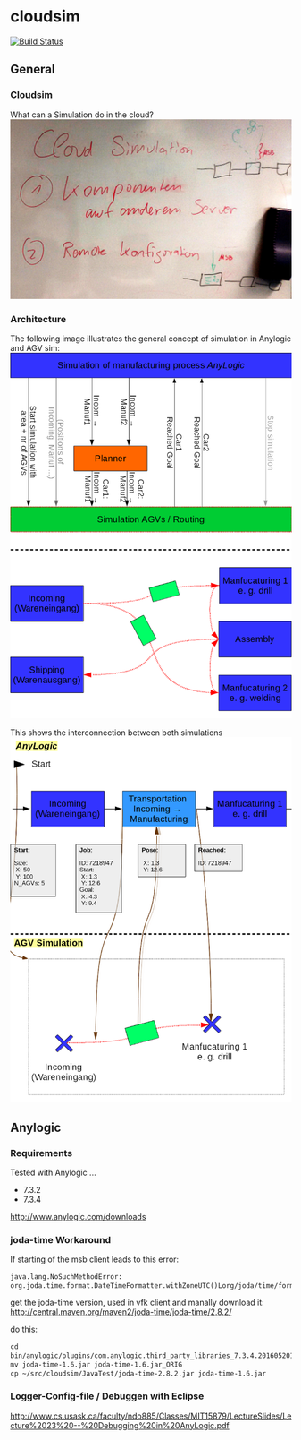 # cloudsim

[![Build Status](https://travis-ci.com/ct2034/cloudsim.svg?token=h8cyxU2xaFZFLypWpbG5&branch=master)](https://travis-ci.com/ct2034/cloudsim)

## General

### Cloudsim
What can a Simulation do in the cloud?
![General](doc/cloud_sim_general.jpg?raw=true)

### Architecture
<!-- ![Concept](doc/anylogic.jpg?raw=true) -->

The following image illustrates the general concept of simulation in Anylogic and AGV sim:
![Concept](doc/160818_architecture_01.png?raw=true)

This shows the interconnection between both simulations
![Concept](doc/160818_architecture_02.png?raw=true)

## Anylogic

### Requirements
Tested with Anylogic ...
* 7.3.2
* 7.3.4

http://www.anylogic.com/downloads

### joda-time Workaround
If starting of the msb client leads to this error:

	java.lang.NoSuchMethodError: org.joda.time.format.DateTimeFormatter.withZoneUTC()Lorg/joda/time/format/DateTimeFormatter;

get the joda-time version, used in vfk client and manally download it: http://central.maven.org/maven2/joda-time/joda-time/2.8.2/ 

do this:

	cd bin/anylogic/plugins/com.anylogic.third_party_libraries_7.3.4.201605201443/lib/database/querydsl/
	mv joda-time-1.6.jar joda-time-1.6.jar_ORIG
	cp ~/src/cloudsim/JavaTest/joda-time-2.8.2.jar joda-time-1.6.jar



### Logger-Config-file / Debuggen with Eclipse
http://www.cs.usask.ca/faculty/ndo885/Classes/MIT15879/LectureSlides/Lecture%2023%20--%20Debugging%20in%20AnyLogic.pdf
